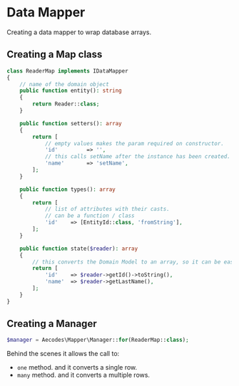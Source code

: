 # Data Mapper

Creating a data mapper to wrap database arrays.

## Creating a Map class

```php
class ReaderMap implements IDataMapper
{
	// name of the domain object
	public function entity(): string
	{
		return Reader::class;
	}

	public function setters(): array
	{
		return [
			// empty values makes the param required on constructor.
			'id'         => '',
			// this calls setName after the instance has been created.
			'name'		 => 'setName',
		];
	}

	public function types(): array
	{
		return [
			// list of attributes with their casts.
			// can be a function / class
			'id'    => [EntityId::class, 'fromString'],
		];
	}

	public function state($reader): array
	{
		// this converts the Domain Model to an array, so it can be easily saved.
		return [
			'id'    => $reader->getId()->toString(),
			'name'  => $reader->getLastName(),
		];
	}
}
```

## Creating a Manager

```php
$manager = Aecodes\Mapper\Manager::for(ReaderMap::class);
```

Behind the scenes it allows the call to:
- `one` method. and it converts a single row.
- `many` method. and it converts a multiple rows.